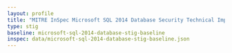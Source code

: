 ```yaml
---
layout: profile
title: "MITRE InSpec Microsoft SQL 2014 Database Security Technical Implementation Guide Baseline"
type: stig
baseline: microsoft-sql-2014-database-stig-baseline
inspec: data/microsoft-sql-2014-database-stig-baseline.json
---
```


